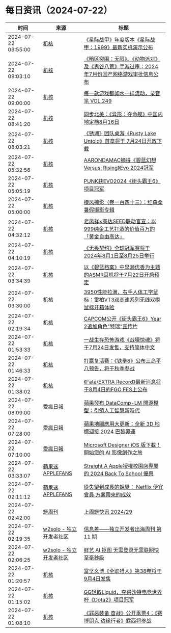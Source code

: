 ﻿# 每日资讯（2024-07-22）

|时间|来源|标题|
|---|---|---|
|2024-07-22 09:55:00|[机核](https://www.gcores.com/rss)|[《星际战甲》年度版本《星际战甲：1999》最新实机演示公布](https://www.gcores.com/articles/185447)|
|2024-07-22 09:03:10|[机核](https://www.gcores.com/rss)|[《暗区突围：无限》、《动物派对》及《鬼谷八荒》手游过审：2024年7月份国产网络游戏审批信息公布](https://www.gcores.com/articles/185452)|
|2024-07-22 09:00:00|[机核](https://www.gcores.com/rss)|[每一款游戏都如水一样流动，录音笔 VOL.249](https://www.gcores.com/radios/185399)|
|2024-07-22 08:41:20|[机核](https://www.gcores.com/rss)|[同步北美：《异形：夺命舰》中国内地定档8月16日](https://www.gcores.com/articles/185444)|
|2024-07-22 08:03:21|[机核](https://www.gcores.com/rss)|[《锈湖》团队桌游《Rusty Lake Untold》首章将于 7月24日开放下载](https://www.gcores.com/articles/185433)|
|2024-07-22 05:32:56|[机核](https://www.gcores.com/rss)|[AARONDAMAC摘得《碧蓝幻想Versus: Rising》Evo 2024冠军](https://www.gcores.com/articles/185424)|
|2024-07-22 05:05:19|[机核](https://www.gcores.com/rss)|[PUNK获EVO2024《街头霸王6》项目冠军](https://www.gcores.com/articles/185425)|
|2024-07-22 05:00:00|[机核](https://www.gcores.com/rss)|[模风掠影（卷一百四十三）：红森桑暑假摄影专辑](https://www.gcores.com/articles/185307)|
|2024-07-22 04:32:12|[机核](https://www.gcores.com/rss)|[老凤祥×高达SEED联动官宣：以999纯金工艺打造的价值百万的「黄金自由高达」](https://www.gcores.com/articles/185421)|
|2024-07-22 04:10:19|[机核](https://www.gcores.com/rss)|[《无畏契约》全球冠军赛将于2024年8月1日至8月25日举行](https://www.gcores.com/articles/185411)|
|2024-07-22 03:34:39|[机核](https://www.gcores.com/rss)|[以《碧蓝档案》中早濑优香为主题的ASMR耳机将于7月22日开启预定](https://www.gcores.com/articles/185407)|
|2024-07-22 03:30:00|[机核](https://www.gcores.com/rss)|[3950性能拉满，右手人体工学鼠标：雷柏VT3双高速系列无线双模鼠标开箱体验](https://www.gcores.com/articles/185227)|
|2024-07-22 02:19:34|[机核](https://www.gcores.com/rss)|[CAPCOM公开《街头霸王6》Year 2追加角色"特瑞"宣传片](https://www.gcores.com/articles/185403)|
|2024-07-22 01:53:33|[机核](https://www.gcores.com/rss)|[一战生存恐怖游戏《战壕惊魂》将于7月24日发售，支持简体中文](https://www.gcores.com/articles/185402)|
|2024-07-22 01:46:33|[机核](https://www.gcores.com/rss)|[打赢复活赛：《铁拳8》公布三岛平八预告，将于秋季参战](https://www.gcores.com/articles/185401)|
|2024-07-22 01:38:02|[机核](https://www.gcores.com/rss)|[《Fate/EXTRA Record》最新消息将于8月4日的FGO FES上公布](https://www.gcores.com/articles/185400)|
|2024-07-22 08:09:00|[愛瘋日報](http://www.iphonetaiwan.org/feeds/posts/default)|[蘋果發布 DataComp-LM 開源模型：引領人工智慧新時代](https://www.iphonetaiwan.org/2024/07/apple-datacomp-lm-ai-models.html)|
|2024-07-22 07:28:00|[愛瘋日報](http://www.iphonetaiwan.org/feeds/posts/default)|[蘋果地圖應用大更新：全新 3D 地標迎接 2024 巴黎奧運](https://www.iphonetaiwan.org/2024/07/apple-maps-paris-2024-olympics.html)|
|2024-07-22 07:10:00|[愛瘋日報](http://www.iphonetaiwan.org/feeds/posts/default)|[Microsoft Designer iOS 版下載！開始您的 AI 影像創作之旅](https://www.iphonetaiwan.org/2024/07/microsoft-designer-ios-ai-image-generator.html)|
|2024-07-22 03:33:07|[蘋果迷 APPLEFANS](https://applefans.today/feed/)|[Straight A Apple授權校園店專屬的 2024 Back To School 優惠](https://applefans.today/2024-07-straight-a-bts-event/)|
|2024-07-22 02:11:12|[蘋果迷 APPLEFANS](https://applefans.today/feed/)|[從失望到成長的蛻變： Netflix 便宜會員 方案帶來的成效](https://applefans.today/2024-07-netflix-global-subscriber-increase-ads/)|
|2024-07-22 02:42:00|[蠎周刊](https://weekly.pychina.org/feeds/all.atom.xml)|[上周蠎快讯 2024/29](https://weekly.pychina.org/pyrecap/pyrw-2429.html)|
|2024-07-22 02:19:35|[w2solo - 独立开发者社区](https://w2solo.com/topics/feed)|[信息差——独立开发者出海周刊 第 11 期](https://w2solo.com/topics/4788)|
|2024-07-22 02:06:25|[w2solo - 独立开发者社区](https://w2solo.com/topics/feed)|[鲜艺 AI 抠图 无需登录无需联网快至毫秒级](https://w2solo.com/topics/4787)|
|2024-07-22 01:20:57|[机核](https://www.gcores.com/rss)|[富坚义博《全职猎人》第38卷将于9月4日发售](https://www.gcores.com/articles/185398)|
|2024-07-22 01:15:02|[机核](https://www.gcores.com/rss)|[GG轻取Liquid，夺得沙特电竞世界杯《Dota2》项目冠军](https://www.gcores.com/articles/185397)|
|2024-07-22 01:08:10|[机核](https://www.gcores.com/rss)|[《罪恶装备 奋战》公开季票4：《赛博朋克 边缘行者》露西将参战](https://www.gcores.com/articles/185396)|
